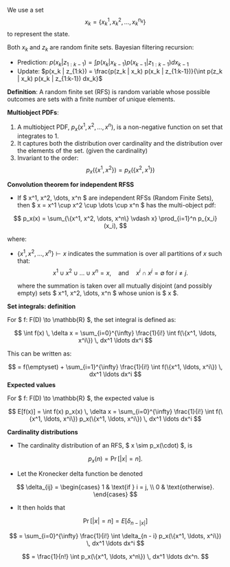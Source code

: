 We use a set
$$x_k = \{x_k^1, x_k^2, ..., x_k^{n_k}\}$$
to represent the state. 

Both $x_k$ and $z_k$ are random finite sets. 
Bayesian filtering recursion: <br> 
* Prediction: $p(x_k | z_{1:k-1}) = \int p(x_k | x_{k-1}) p(x_{k-1} | z_{1:k-1}) dx_{k-1}$ <br>
*  Update: $p(x_k | z_{1:k}) = \frac{p(z_k | x_k) p(x_k | z_{1:k-1})}{\int p(z_k | x_k) p(x_k | z_{1:k-1}) dx_k}$

**Definition**: A random finite set (RFS) is random variable whose possible outcomes are sets with a finite number of unique elements. 

**Multiobject PDFs**: 
1. A multiobject PDF, $p_x({x^1, x^2, ..., x^n})$, is a non-negative function on set that integrates to 1. 
2. It captures both the distribution over cardinality and the distribution over the elements of the set. (given the cardinality)
3. Invariant to the order: 
$$
p_x(\{x^1, x^2\}) = p_x(\{x^2, x^1\})
$$


**Convolution theorem for independent RFSS**

* If $ x^1, x^2, \dots, x^n $ are independent RFSs (Random Finite Sets), then $ x = x^1 \cup x^2 \cup \dots \cup x^n $ has the multi-object pdf:

$$
p_x(x) = \sum_{\{x^1, x^2, \dots, x^n\} \vdash x} \prod_{i=1}^n p_{x_i}(x_i),
$$

where:

- $\{x^1, x^2, \dots, x^n\} \vdash x$ indicates the summation is over all partitions of $x$ such that:
$$
  x^1 \cup x^2 \cup \dots \cup x^n = x, \quad \text{and} \quad x^i \cap x^j = \emptyset \; \text{for} \; i \neq j.
$$


   where the summation is taken over all mutually disjoint (and possibly empty) sets $ x^1, x^2, \dots, x^n $ whose union is $ x $.


**Set integrals: definition**

For $ f: F(D) \to \mathbb{R} $, the set integral is defined as:

$$
\int f(x) \, \delta x = \sum_{i=0}^{\infty} \frac{1}{i!} \int f(\{x^1, \ldots, x^i\}) \, dx^1 \ldots dx^i
$$

This can be written as:

$$
= f(\emptyset) + \sum_{i=1}^{\infty} \frac{1}{i!} \int f(\{x^1, \ldots, x^i\}) \, dx^1 \ldots dx^i
$$
**Expected values**

For $ f: F(D) \to \mathbb{R} $, the expected value is

$$
E[f(x)] = \int f(x) p_x(x) \, \delta x = \sum_{i=0}^{\infty} \frac{1}{i!} \int f(\{x^1, \ldots, x^i\}) p_x(\{x^1, \ldots, x^i\}) \, dx^1 \ldots dx^i
$$


**Cardinality distributions**

* The cardinality distribution of an RFS, $ x \sim p_x(\cdot) $, is

$$
p_x(n) = \Pr[|x| = n].
$$

* Let the Kronecker delta function be denoted

$$
\delta_{ij} =
\begin{cases}
1 & \text{if } i = j, \\
0 & \text{otherwise}.
\end{cases}
$$

* It then holds that

$$
\Pr[|x| = n] = E[\delta_{n - |x|}]
$$

$$
= \sum_{i=0}^{\infty} \frac{1}{i!} \int \delta_{n - i} p_x(\{x^1, \ldots, x^i\}) \, dx^1 \ldots dx^i
$$

$$
= \frac{1}{n!} \int p_x(\{x^1, \ldots, x^n\}) \, dx^1 \ldots dx^n.
$$
